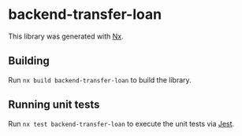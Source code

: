 # backend-transfer-loan

This library was generated with [Nx](https://nx.dev).

## Building

Run `nx build backend-transfer-loan` to build the library.

## Running unit tests

Run `nx test backend-transfer-loan` to execute the unit tests via [Jest](https://jestjs.io).
